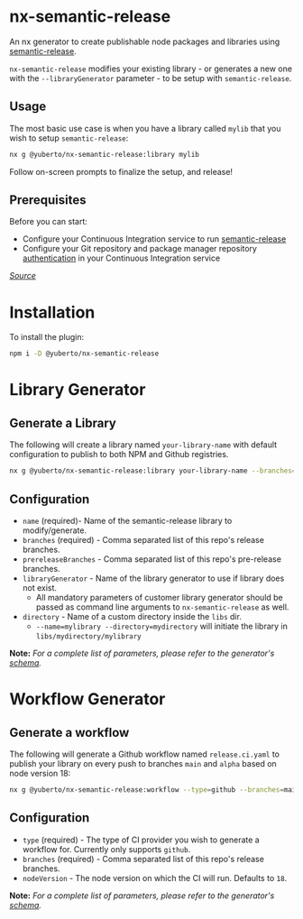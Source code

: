 # nx-semantic-release

An nx generator to create publishable node packages and libraries using [semantic-release](https://github.com/semantic-release/semantic-release).

`nx-semantic-release` modifies your existing library - or generates a new one with the `--libraryGenerator` parameter - to be setup with `semantic-release`.

## Usage

The most basic use case is when you have a library called `mylib` that you wish to setup `semantic-release`:

```sh
nx g @yuberto/nx-semantic-release:library mylib
```

Follow on-screen prompts to finalize the setup, and release!

## Prerequisites

Before you can start:

- Configure your Continuous Integration service to run [semantic-release](https://github.com/semantic-release/semantic-release/blob/master/docs/usage/ci-configuration.md#run-semantic-release-only-after-all-tests-succeeded)
- Configure your Git repository and package manager repository [authentication](https://github.com/semantic-release/semantic-release/blob/master/docs/usage/ci-configuration.md#authentication) in your Continuous Integration service

_[Source](https://github.com/semantic-release/semantic-release/blob/master/docs/usage/getting-started.md#getting-started)_

# Installation

To install the plugin:

```sh
npm i -D @yuberto/nx-semantic-release
```

# Library Generator

## Generate a Library

The following will create a library named `your-library-name` with default configuration to publish to both NPM and Github registries.

```sh
nx g @yuberto/nx-semantic-release:library your-library-name --branches=main
```

## Configuration

- `name` (required)- Name of the semantic-release library to modify/generate.
- `branches` (required) - Comma separated list of this repo's release branches.
- `prereleaseBranches` - Comma separated list of this repo's pre-release branches.
- `libraryGenerator` - Name of the library generator to use if library does not exist.
  - All mandatory parameters of customer library generator should be passed as command line arguments to `nx-semantic-release` as well.
- `directory` - Name of a custom directory inside the `libs` dir.
  - `--name=mylibrary --directory=mydirectory` will initiate the library in `libs/mydirectory/mylibrary`

**Note:** _For a complete list of parameters, please refer to the generator's [schema](./src/generators/library/schema.json)._

# Workflow Generator

## Generate a workflow

The following will generate a Github workflow named `release.ci.yaml` to publish your library on every push to branches `main` and `alpha` based on node version 18:

```sh
nx g @yuberto/nx-semantic-release:workflow --type=github --branches=main,alpha --nodeVersion=18
```

## Configuration

- `type` (required) - The type of CI provider you wish to generate a workflow for. Currently only supports `github`.
- `branches` (required) - Comma separated list of this repo's release branches.
- `nodeVersion` - The node version on which the CI will run. Defaults to `18`.

**Note:** _For a complete list of parameters, please refer to the generator's [schema](./src/generators/workflow/schema.json)._
